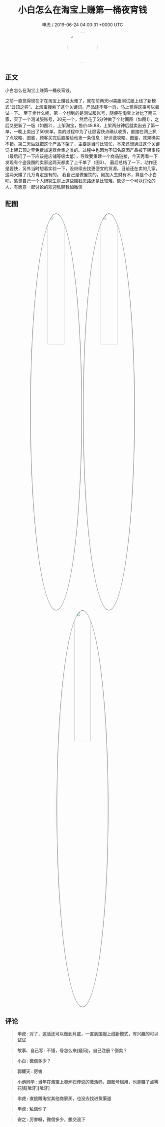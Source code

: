 <h1 align="center">小白怎么在淘宝上赚第一桶夜宵钱</h1>
<p align="center">
    <a>申虎 / 2019-06-24 04:00:31 &#43;0000 UTC</a>
</p>

<div align="center">
    <img src="https://images.zsxq.com/FqGSLHZ5Ve_1DyKH7e-3SgPgrhuC?e=1590940799&amp;token=kIxbL07-8jAj8w1n4s9zv64FuZZNEATmlU_Vm6zD:13VZujFGjUT9baSI5b8Oi3hLq6I=" width="100" height="100" style="border:1px solid;border-radius:50%; color:#ffffff"/>
</div>

## 正文

<div>
小白怎么在淘宝上赚第一桶夜宵钱。

之前一直觉得现在才在淘宝上赚钱太难了，就在前两天lol美服测试服上线了新模式“云顶之弈”。上淘宝搜索了这个关键词，产品还不够一页，马上觉得这事可以尝试一下。
至于卖什么呢，第一个想到的是测试服账号，随便在淘宝上对比了两三家，买了一个测试服账号，30元一个，然后花了5分钟做了个封面图（如图1），之后又更新了一版（如图2），上架淘宝，售价48.88，上架两分钟后就卖出去了第一单，一晚上卖出了50来单。卖的过程中为了让顾客快点确认收货，直接在网上扒了点攻略、图鉴，顾客买完后直接给他发一条信息：好评送攻略、图鉴，效果确实不错。第二天后就把这个产品下架了，主要是当时比较忙，本来还想通过这个关键词上架云顶之弈免费加速器合集之类的。过程中也因为不知名原因产品被下架审核（最后问了一下应该是店铺等级太低），导致要重建一个商品链接，今天再看一下发现有个盗我图的卖家这两天都卖了上千单了（图3）。
最后总结了一下，动作还是要快，另外当时想着实验一下，没继续去找更便宜的货源。目前还在卖的几家，这两天赚了几万肯定是有的。
我自己是做餐饮的，刚加入生财有术，算是个小白吧，感觉自己一个人研究生财上这些赚钱思路还是比较难，缺少一个可以讨论的人，有愿意一起讨论的欢迎私聊我加微信
</div>

## 配图
<div class="image" align="center">

<img src="https://images.zsxq.com/FrLCWO2yuFnjsggbprE-ckjgXihL?e=1590940799&amp;token=kIxbL07-8jAj8w1n4s9zv64FuZZNEATmlU_Vm6zD:8heJc5hOiCHdo1LfU9PIV5eEh9w=" width="33%" height="33%" style="border:1px solid;border-radius:50%; color:#3c3f41"/>

<img src="https://images.zsxq.com/Fv0RA6XLCqV8dWjfU3-p7YgsSp5T?e=1590940799&amp;token=kIxbL07-8jAj8w1n4s9zv64FuZZNEATmlU_Vm6zD:Ja3-04L8exsH9zDS1uEkyzschl8=" width="33%" height="33%" style="border:1px solid;border-radius:50%; color:#3c3f41"/>

<img src="https://images.zsxq.com/FsEJ6u5KCR51h2DF-REk1LoQEXJ6?imageMogr2/auto-orient/thumbnail/800x/format/jpg/blur/1x0/quality/75&amp;e=1590940799&amp;token=kIxbL07-8jAj8w1n4s9zv64FuZZNEATmlU_Vm6zD:9BLlE3hLxY9FyFpCcb7jVTmUy54=" width="33%" height="33%" style="border:1px solid;border-radius:50%; color:#3c3f41"/>

</div>

## 评论

<div align="left">
<div>

<blockquote >
<span> <strong>申虎 : 对了，这活还可以做到月底，一直到国服上线新模式，有兴趣的可以试试 </strong></span>
</blockquote>

<blockquote >
<span> <strong>故事、自己写 : 不错，号怎么来[疑问]，自己注册？倒卖？ </strong></span>
</blockquote>

<blockquote >
<span> <strong>小白 : 微信多少？ </strong></span>
</blockquote>

<blockquote >
<span> <strong>郭耀天 : 厉害 </strong></span>
</blockquote>

<blockquote >
<span> <strong>小炳同学 : 当年在淘宝上卖炉石传说的激活码，跟账号租用，也是赚了点零花钱[呲牙][呲牙] </strong></span>
</blockquote>

<blockquote >
<span> <strong>申虎 : 直接跟淘宝其他商家买，也没去找进货渠道 </strong></span>
</blockquote>

<blockquote >
<span> <strong>申虎 : 私信你了 </strong></span>
</blockquote>

<blockquote >
<span> <strong>安之 : 厉害呀，微信多少，想交流下 </strong></span>
</blockquote>

</div>
</div>